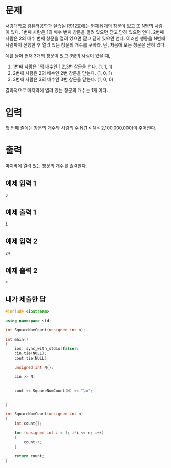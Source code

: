 문제
==============
서강대학교 컴퓨터공학과 실습실 R912호에는 현재 N개의 창문이 있고 또 N명의 사람이 있다. 1번째 사람은 1의 배수 번째 창문을 열려 있으면 닫고 닫혀 있으면 연다.  2번째 사람은 2의 배수 번째 창문을 열려 있으면 닫고 닫혀 있으면 연다. 이러한 행동을 N번째 사람까지 진행한 후 열려 있는 창문의 개수를 구하라. 단, 처음에 모든 창문은 닫혀 있다.

예를 들어 현재 3개의 창문이 있고 3명의 사람이 있을 때,

1. 1번째 사람은 1의 배수인 1,2,3번 창문을 연다. (1, 1, 1)
2. 2번째 사람은 2의 배수인 2번 창문을 닫는다. (1, 0, 1)
3. 3번째 사람은 3의 배수인 3번 창문을 닫는다. (1, 0, 0)

결과적으로 마지막에 열려 있는 창문의 개수는 1개 이다.

입력
===============
첫 번째 줄에는 창문의 개수와 사람의 수 N(1 ≤ N ≤ 2,100,000,000)이 주어진다.

출력
============
마지막에 열려 있는 창문의 개수를 출력한다.

예제 입력 1 
-------------
```
3
```
예제 출력 1 
-------------
```
1
```
예제 입력 2 
-------------
```
24
```
예제 출력 2 
------------
```
4
```

내가 제출한 답
--------------
```cpp
#include <iostream>

using namespace std;

int SquareNumCount(unsigned int n);

int main()
{
	ios::sync_with_stdio(false);
	cin.tie(NULL);
	cout.tie(NULL);

	unsigned int N{};

	cin >> N;

	
	cout << SquareNumCount(N) << "\n";
	

}

int SquareNumCount(unsigned int n)
{
	int count{};

	for (unsigned int i = 1; i*i <= n; i++)
	{
		count++;
	}

	return count;
}
```
